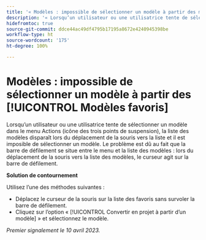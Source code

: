 ```yaml
---
title: '« Modèles : impossible de sélectionner un modèle à partir des modèles favoris »'
description: '« Lorsqu’un utilisateur ou une utilisatrice tente de sélectionner un modèle dans le menu Actions (icône des points de suspension), la liste des modèles disparaît lors du déplacement de la souris vers la liste et il est impossible de sélectionner un modèle. » Le problème est dû au fait que la barre de défilement se situe entre le menu et la liste des modèles : lors du déplacement de la souris vers la liste des modèles, le curseur agit sur la barre de défilement. »'
hidefromtoc: true
source-git-commit: ddce44ac49df4795b17195a8672e4240945398be
workflow-type: ht
source-wordcount: '175'
ht-degree: 100%

---
```



# Modèles : impossible de sélectionner un modèle à partir des [!UICONTROL Modèles favoris]

Lorsqu’un utilisateur ou une utilisatrice tente de sélectionner un modèle dans le menu Actions (icône des trois points de suspension), la liste des modèles disparaît lors du déplacement de la souris vers la liste et il est imposible de sélectionner un modèle. Le problème est dû au fait que la barre de défilement se situe entre le menu et la liste des modèles : lors du déplacement de la souris vers la liste des modèles, le curseur agit sur la barre de défilement.

**Solution de contournement**

Utilisez l’une des méthodes suivantes :

* Déplacez le curseur de la souris sur la liste des favoris sans survoler la barre de défilement.
* Cliquez sur l’option « [!UICONTROL Convertir en projet à partir d’un modèle] » et sélectionnez le modèle.

_Premier signalement le 10 avril 2023._

